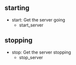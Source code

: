 ## starting
* start: Get the server going
  - start_server

## stopping
* stop: Get the server stopping
  - stop_server
